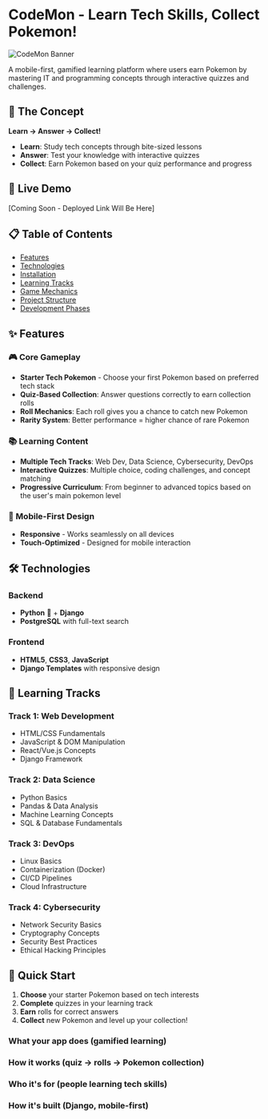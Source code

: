 # CodeMon - Learn Tech Skills, Collect Pokemon!

![CodeMon Banner](https://via.placeholder.com/800x400?text=CodeMon+-+Learn+Code+Collect+Monsters!)

A mobile-first, gamified learning platform where users earn Pokemon by mastering IT and programming concepts through interactive quizzes and challenges.

## 🎯 The Concept
**Learn → Answer → Collect!** 
- **Learn**: Study tech concepts through bite-sized lessons
- **Answer**: Test your knowledge with interactive quizzes  
- **Collect**: Earn Pokemon based on your quiz performance and progress

## 🚀 Live Demo
[Coming Soon - Deployed Link Will Be Here]

## 📋 Table of Contents
- [Features](#features)
- [Technologies](#technologies)
- [Installation](#installation)
- [Learning Tracks](#learning-tracks)
- [Game Mechanics](#game-mechanics)
- [Project Structure](#project-structure)
- [Development Phases](#development-phases)

## ✨ Features

### 🎮 Core Gameplay
- **Starter Tech Pokemon** - Choose your first Pokemon based on preferred tech stack
- **Quiz-Based Collection**: Answer questions correctly to earn collection rolls
- **Roll Mechanics**: Each roll gives you a chance to catch new Pokemon
- **Rarity System**: Better performance = higher chance of rare Pokemon

### 📚 Learning Content
- **Multiple Tech Tracks**: Web Dev, Data Science, Cybersecurity, DevOps
- **Interactive Quizzes**: Multiple choice, coding challenges, and concept matching
- **Progressive Curriculum**: From beginner to advanced topics based on the user's main pokemon level

### 📱 Mobile-First Design
- **Responsive** - Works seamlessly on all devices
- **Touch-Optimized** - Designed for mobile interaction

## 🛠 Technologies

### Backend
- **Python** 🐍 + **Django**
- **PostgreSQL** with full-text search

### Frontend
- **HTML5**, **CSS3**, **JavaScript**
- **Django Templates** with responsive design

## 🎯 Learning Tracks

### Track 1: Web Development
- HTML/CSS Fundamentals
- JavaScript & DOM Manipulation
- React/Vue.js Concepts
- Django Framework

### Track 2: Data Science
- Python Basics
- Pandas & Data Analysis
- Machine Learning Concepts
- SQL & Database Fundamentals

### Track 3: DevOps
- Linux Basics
- Containerization (Docker)
- CI/CD Pipelines
- Cloud Infrastructure

### Track 4: Cybersecurity
- Network Security Basics
- Cryptography Concepts
- Security Best Practices
- Ethical Hacking Principles

## 🚀 Quick Start
1. **Choose** your starter Pokemon based on tech interests
2. **Complete** quizzes in your learning track  
3. **Earn** rolls for correct answers
4. **Collect** new Pokemon and level up your collection!




### What your app does (gamified learning)

### How it works (quiz → rolls → Pokemon collection)

### Who it's for (people learning tech skills)

### How it's built (Django, mobile-first)
